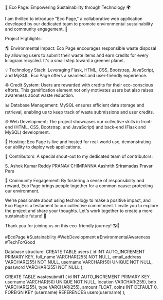 

🌱 Eco Page: Empowering Sustainability through Technology 🌍

I am thrilled to introduce "Eco Page," a collaborative web application developed by our dedicated team to promote environmental sustainability and community engagement. 🌿

Project Highlights:

🌎 Environmental Impact: Eco Page encourages responsible waste disposal by allowing users to submit their waste items and earn credits for every kilogram recycled. It's a small step toward a greener planet.

💡 Technology Stack: Leveraging Flask, HTML, CSS, Bootstrap, JavaScript, and MySQL, Eco Page offers a seamless and user-friendly experience.

♻️ Credit System: Users are rewarded with credits for their eco-conscious efforts. This gamification element not only motivates users but also raises awareness about waste reduction.

📊 Database Management: MySQL ensures efficient data storage and retrieval, enabling us to keep track of waste submissions and user credits.

🌐 Web Development: The project showcases our collective skills in front-end (HTML, CSS, Bootstrap, and JavaScript) and back-end (Flask and MySQL) development.

🚀 Hosting: Eco Page is live and hosted for real-world use, demonstrating our ability to deploy web applications.

🙌 Contributors: A special shout-out to my dedicated team of contributors:

S. Ashok Kumar Reddy
PRANAV CHIMPANNA
Aashrith Sriramadas
Pravar Pera

📢 Community Engagement: By fostering a sense of responsibility and reward, Eco Page brings people together for a common cause: protecting our environment.

We're passionate about using technology to make a positive impact, and Eco Page is a testament to our collective commitment. I invite you to explore the project and share your thoughts. Let's work together to create a more sustainable future! 🌟


Thank you for joining us on this eco-friendly journey! 🌎🌿

#EcoPage #Sustainability #WebDevelopment #EnvironmentalAwareness #TechForGood




Database structure:
CREATE TABLE users (
    id INT AUTO_INCREMENT PRIMARY KEY,
    full_name VARCHAR(255) NOT NULL,
    email_address VARCHAR(255) NOT NULL,
    username VARCHAR(50) UNIQUE NOT NULL,
    password VARCHAR(255) NOT NULL
);

CREATE TABLE wastesubmit1 (
    id INT AUTO_INCREMENT PRIMARY KEY,
    username VARCHAR(50) UNIQUE NOT NULL,
    location VARCHAR(255),
    bnb VARCHAR(255),
    type VARCHAR(255),
    amount FLOAT,
    coins INT DEFAULT 0,
    FOREIGN KEY (username) REFERENCES users(username)
);

